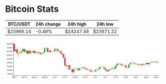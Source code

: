 # Bitcoin Stats

BTC/USDT|24h change|24h high|24h low|
|---|---|---|---|
|$23966.14|-0.49%|$24247.49|$23671.22|

<img src="./chart.svg">

